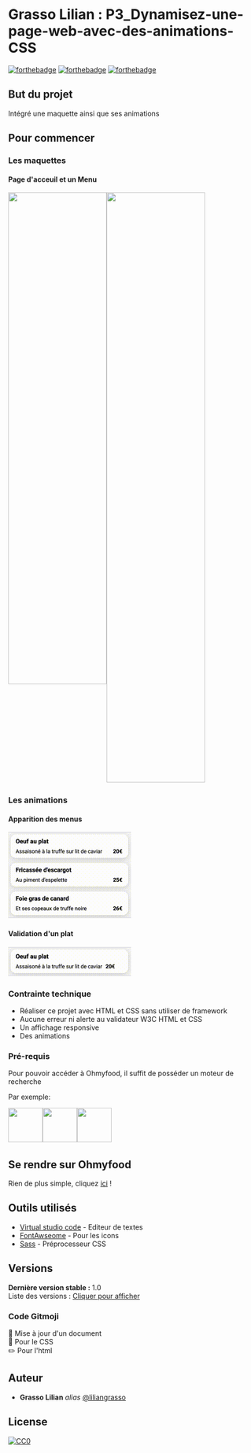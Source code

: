 # Grasso Lilian : P3_Dynamisez-une-page-web-avec-des-animations-CSS

[![forthebadge](https://forthebadge.com/images/badges/uses-html.svg)](https://developer.mozilla.org/fr/docs/Web/HTML)  [![forthebadge](https://forthebadge.com/images/badges/uses-css.svg)](https://developer.mozilla.org/fr/docs/Web/CSS) [![forthebadge](https://forthebadge.com/images/badges/uses-git.svg)](https://github.com/)

## But du projet

Intégré une maquette ainsi que ses animations

## Pour commencer

### Les maquettes

#### Page d'acceuil et un Menu

<img src="https://zupimages.net/up/20/45/ohn7.png" width="200" height="1200"/> <img src="https://zupimages.net/up/20/45/4vls.png" width="200" height="1000" align="left" />

### Les animations
#### Apparition des menus
![](homepage.gif)
#### Validation d'un plat
![](menu.gif)

### Contrainte technique

<ul>
  <li>Réaliser ce projet avec HTML et CSS sans utiliser de framework</li>
  <li>Aucune erreur ni alerte au validateur W3C HTML et CSS</li>
  <li>Un affichage responsive</li>
  <li>Des animations</li>
</ul>

### Pré-requis

Pour pouvoir accéder à Ohmyfood, il suffit de posséder un moteur de recherche

Par exemple:

<a href="https://fr.wikipedia.org/wiki/Liste_de_moteurs_de_recherche">
<img src="https://img.icons8.com/color/48/000000/google-logo.png" width="70" height="70" /><img src="https://img.icons8.com/color/48/000000/adventures--v1.png" width="70" height="70" /><img src="https://img.icons8.com/color/48/000000/firefox.png" width="70" height="70" />
</a>

## Se rendre sur Ohmyfood

Rien de plus simple, cliquez <a href="https://liliangrasso.github.io/P3_Dynamisez-une-page-web-avec-des-animations-CSS/">ici</a> !

## Outils utilisés 

* [Virtual studio code](https://code.visualstudio.com/) - Editeur de textes
* [FontAwseome](https://fontawesome.com/) - Pour les icons
* [Sass](https://sass-lang.com/) - Préprocesseur CSS

## Versions
**Dernière version stable :** 1.0</br>
Liste des versions :
[Cliquer pour afficher](https://github.com/Liliangrasso/P3_Dynamisez-une-page-web-avec-des-animations-CSS/tags)

### Code Gitmoji
:pencil: Mise à jour d'un document</br>
:art: Pour le CSS</br>
:pencil2: Pour l'html

## Auteur
* **Grasso Lilian** _alias_ [@liliangrasso](https://github.com/Liliangrasso)


## License

[![CC0](https://licensebuttons.net/p/zero/1.0/88x31.png)](https://creativecommons.org/publicdomain/zero/1.0/)
